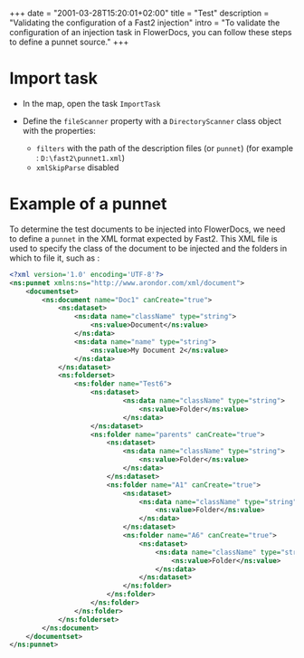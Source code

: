 +++
date = "2001-03-28T15:20:01+02:00"
title = "Test"
description = "Validating the configuration of a Fast2 injection"
intro = "To validate the configuration of an injection task in FlowerDocs, you can follow these steps to define a punnet source."
+++




# Import task


* In the map, open the task ``ImportTask``
* Define the ``fileScanner`` property with a ``DirectoryScanner`` class object with the properties: 
 
  * ``filters`` with the path of the description files (or ``punnet``) (for example : `D:\fast2\punnet1.xml`)
  * ``xmlSkipParse`` disabled



# Example of a punnet

To determine the test documents to be injected into FlowerDocs, we need to define a ``punnet`` in the XML format expected by Fast2.
This XML file is used to specify the class of the document to be injected and the folders in which to file it, such as : 

```xml
<?xml version='1.0' encoding='UTF-8'?>
<ns:punnet xmlns:ns="http://www.arondor.com/xml/document">
	<documentset>
		<ns:document name="Doc1" canCreate="true">
			<ns:dataset>			
				<ns:data name="className" type="string">
					<ns:value>Document</ns:value>
				</ns:data>
				<ns:data name="name" type="string">
					<ns:value>My Document 2</ns:value>
				</ns:data>
			</ns:dataset>
			<ns:folderset>
				<ns:folder name="Test6">
					<ns:dataset>			
							<ns:data name="className" type="string">
								<ns:value>Folder</ns:value>
							</ns:data>
					</ns:dataset>
					<ns:folder name="parents" canCreate="true">
						<ns:dataset>			
							<ns:data name="className" type="string">
								<ns:value>Folder</ns:value>
							</ns:data>
						</ns:dataset>
						<ns:folder name="A1" canCreate="true">
							<ns:dataset>			
								<ns:data name="className" type="string">
									<ns:value>Folder</ns:value>
								</ns:data>
							</ns:dataset>
							<ns:folder name="A6" canCreate="true">
								<ns:dataset>			
									<ns:data name="className" type="string">
										<ns:value>Folder</ns:value>
									</ns:data>
								</ns:dataset>
							</ns:folder>
						</ns:folder>
					</ns:folder>
				</ns:folder>
			</ns:folderset>
		</ns:document>
	</documentset>
</ns:punnet>
```
